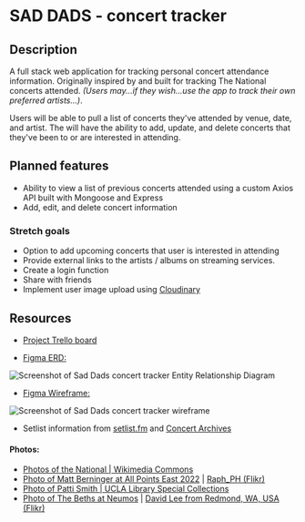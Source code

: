 # SAD DADS - concert tracker

## Description

A full stack web application for tracking personal concert attendance information. Originally inspired by and built for tracking The National concerts attended. _(Users may...if they wish...use the app to track their own preferred artists...)_.

Users will be able to pull a list of concerts they've attended by venue, date, and artist. The will have the ability to add, update, and delete concerts that they've been to or are interested in attending.

## Planned features
- Ability to view a list of previous concerts attended using a custom Axios API built with Mongoose and Express
- Add, edit, and delete concert information

### Stretch goals
- Option to add upcoming concerts that user is interested in attending
- Provide external links to the artists / albums on streaming services.
- Create a login function
- Share with friends
- Implement user image upload using [Cloudinary](https://cloudinary.com/)

## Resources

- [Project Trello board](https://trello.com/b/1gAmDMiL)

- [Figma ERD:](https://www.figma.com/file/4c1Ww8uEs6L4Qk3Km9B2cr/Sad-Dads-Tracker?type=whiteboard&node-id=0%3A1&t=kQwzVYcPlE6aPOAB-1)

![Screenshot of Sad Dads concert tracker Entity Relationship Diagram](https://i.imgur.com/37aoAw2.png)

- [Figma Wireframe:](https://www.figma.com/file/d7H5HDNYjKgMvm6PLBuQAK/Sad-Dads?type=design&node-id=0%3A1&t=lTgv61cQKh5h0IrY-1)

![Screenshot of Sad Dads concert tracker wireframe](https://i.imgur.com/B4hubWr.png)


- Setlist information from [setlist.fm](https://www.setlist.fm/) and [Concert Archives](https://www.concertarchives.org/)

#### Photos:
- [Photos of the National | Wikimedia Commons](https://commons.wikimedia.org/wiki/Category:The_National)
- [Photo of Matt Berninger at All Points East 2022](https://www.flickr.com/photos/raph_ph/52327368939/) | [Raph_PH (Flikr)](https://www.flickr.com/people/69880995@N04)
- [Photo of Patti Smith | UCLA Library Special Collections](https://www.flickr.com/photos/127608843@N08/24210114113/)
- [Photo of The Beths at Neumos](https://www.flickr.com/photos/davidjlee/52697057674/) | [David Lee from Redmond, WA, USA (Flikr)](https://www.flickr.com/people/46192164@N06)
